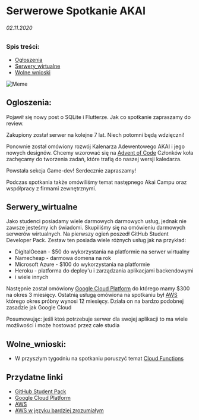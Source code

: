 # Serwerowe Spotkanie AKAI 
###### 02.11.2020

### Spis treści:
- [Ogłoszenia](#Ogloszenia)
- [Serwery_wirtualne](#Serwery_wirtualne)
- [Wolne wnioski](#Wolne_wnioski)


![Meme](https://i.redd.it/7wc86wel7uw51.jpg)

## Ogloszenia:
Pojawił się nowy post o SQLite i Flutterze. Jak co spotkanie zapraszamy do review.

Zakupiony został serwer na kolejne 7 lat. Niech potomni będą wdzięczni!

Ponownie został omówiony rozwój Kalenarza Adewentowego AKAI i jego nowych designów. Chcemy wzorować się na [Advent of Code](https://adventofcode.com/)
Członków koła zachęcamy do tworzenia zadań, które trafią do naszej wersji kaledarza.

Powstała sekcja Game-dev! Serdecznie zapraszamy!

Podczas spotkania także omówiliśmy temat następnego Akai Campu oraz współpracy z firmami zewnętrznymi.


## Serwery_wirtualne
Jako studenci posiadamy wiele darmowych darmowych usług, jednak nie zawsze jesteśmy ich świadomi. 
Skupiliśmy się na omówieniu darmowych serwerów wirtualnych. Na pierwszy ogień poszedł GitHub Student Developer Pack.
Zestaw ten posiada wiele różnych usług jak na przykład:
 - DigitalOcean - $50 do wykorzystania na platformie na serwer wirtualny
 - Namecheap - darmowa domena na rok
 - Microsoft Azure - $100 do wykorzystania na platformie
 - Heroku - platforma do deploy'u i zarządzania aplikacjami backendowymi
 - i wiele innych

Następnie został omówiony [Google Cloud Platform](https://cloud.google.com/free) 
do którego mamy $300 na okres 3 miesięcy. Ostatnią usługą omówiona na spotkaniu był [AWS](https://aws.amazon.com/free/?all-free-tier.sort-by=item.additionalFields.SortRank&all-free-tier.sort-order=asc) 
którego okres próbny wynosi 12 miesięcy. Działa on na bardzo podobnej zasadzie jak Google Cloud

Posumowując: jeśli ktoś potrzebuje serwer dla swojej aplikacji to ma wiele możliwości i może hostować przez całe studia

## Wolne_wnioski:
 - W przyszłym tygodniu na spotkaniu poruszyć temat [Cloud Functions](https://cloud.google.com/functions)

## Przydatne linki
- [GitHub Student Pack](https://education.github.com/pack)
- [Google Cloud Platform](https://cloud.google.com/free)
- [AWS](https://aws.amazon.com/free/?all-free-tier.sort-by=item.additionalFields.SortRank&all-free-tier.sort-order=asc)
- [AWS w języku bardziej zrozumiałym](https://expeditedsecurity.com/aws-in-plain-english/)
